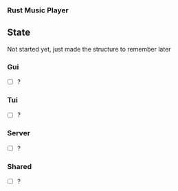 ### Rust Music Player

## State
Not started yet, just made the structure to remember later

### Gui
- [ ] ?

### Tui
- [ ] ?

### Server
- [ ] ?

### Shared
- [ ] ?
